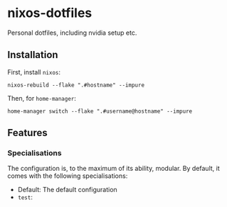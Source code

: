 # nixos-dotfiles
Personal dotfiles, including nvidia setup etc.
## Installation
First, install `nixos`:
```
nixos-rebuild --flake ".#hostname" --impure
```
Then, for `home-manager`:
```
home-manager switch --flake ".#username@hostname" --impure
```
## Features
### Specialisations
The configuration is, to the maximum of its ability, modular. By default, it comes with the following specialisations:
- Default: The default configuration
- `test`: 
